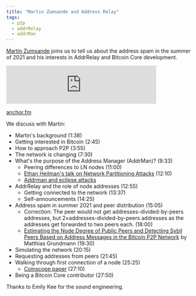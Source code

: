 ```yaml
---
title: "Martin Zumsande and Address Relay"
tags:
  - p2p
  - addrRelay
  - addrMan
---
```


[Martin Zumsande](https://twitter.com/Lightlike1) joins us to tell us about the address spam in the summer of 2021 and his interests in AddrRelay and Bitcoin Core development.

<iframe src="https://anchor.fm/chaincode/embed/episodes/Martin-Zumsande-and-Address-Relay---Episode-20-e1if91d" height="102px" width="400px" frameborder="0" scrolling="no"></iframe>

[anchor.fm](https://anchor.fm/chaincode/episodes/Martin-Zumsande-and-Address-Relay---Episode-20-e1if91d)

We discuss with Martin:

- Martin's background (1:38)
- Getting interested in Bitcoin (2:45)
- How to approach P2P (3:55)
- The network is changing (7:30)
- What's the purpose of the Address Manager (AddrMan)? (9:33)
    - Peering differences to LN nodes (11:00)
    - [Ethan Heilman's talk on Network Partitioning Attacks](https://btctranscripts.com/chaincode-labs/chaincode-residency/2019-06-12-ethan-heilman-network-partitioning-attacks/) (12:10)
    - [Addrman and eclipse attacks](https://github.com/bitcoin-core/bitcoin-devwiki/wiki/Addrman-and-eclipse-attacks)
- AddrRelay and the role of node addresses (12:55)
    - Getting connected to the network (13:37)
    - Self-announcements (14:25)
- Address spam in summer 2021 and peer distribution (15:05)
    - Correction: The peer would not get addresses-divided-by-peers addresses, but 2×addresses-divided-by-peers addresses as the addresses get forwarded to two peers each. (18:00)
    - [Estimating the Node Degree of Public Peers and Detecting Sybil Peers Based on Address Messages in the Bitcoin P2P Network](https://arxiv.org/abs/2108.00815) by Matthias Grundmann (19:30)
- Simulating the network (20:15)
- Requesting addresses from peers (21:45)
- Walking through first connection of a node (25:25)
    - [Coinscope paper](https://www.cs.umd.edu/projects/coinscope/coinscope.pdf) (27:10)
- Being a Bitcoin Core contributor (27:50)

Thanks to Emily Kee for the sound engineering.
